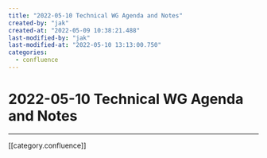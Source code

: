 ```yaml
---
title: "2022-05-10 Technical WG Agenda and Notes"
created-by: "jak"
created-at: "2022-05-09 10:38:21.488"
last-modified-by: "jak"
last-modified-at: "2022-05-10 13:13:00.750"
categories:
  - confluence
---
```


# 2022-05-10 Technical WG Agenda and Notes


---

[[category.confluence]]
